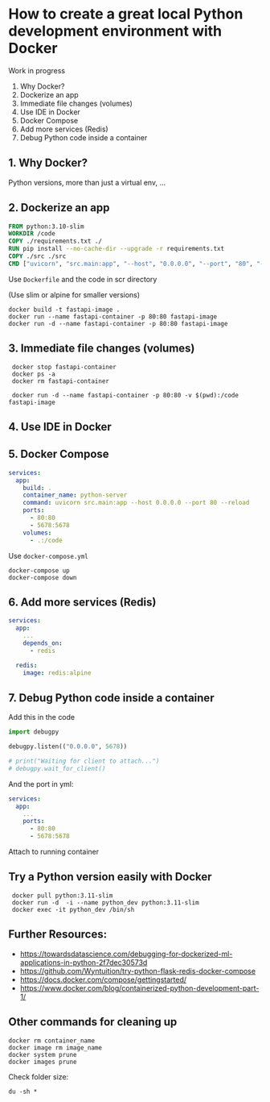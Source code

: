 # How to create a great local Python development environment with Docker

Work in progress

1. Why Docker?
2. Dockerize an app
3. Immediate file changes (volumes)
4. Use IDE in Docker
5. Docker Compose
6. Add more services (Redis)
7. Debug Python code inside a container

## 1. Why Docker?

Python versions, more than just a virtual env, ...

## 2. Dockerize an app

```Dockerfile
FROM python:3.10-slim
WORKDIR /code
COPY ./requirements.txt ./
RUN pip install --no-cache-dir --upgrade -r requirements.txt
COPY ./src ./src
CMD ["uvicorn", "src.main:app", "--host", "0.0.0.0", "--port", "80", "--reload"]
```

Use `Dockerfile` and the code in scr directory

(Use slim or alpine for smaller versions)

```console
docker build -t fastapi-image .
docker run --name fastapi-container -p 80:80 fastapi-image
docker run -d --name fastapi-container -p 80:80 fastapi-image
```

## 3. Immediate file changes (volumes)

```console
 docker stop fastapi-container
 docker ps -a
 docker rm fastapi-container

 docker run -d --name fastapi-container -p 80:80 -v $(pwd):/code fastapi-image
```

## 4. Use IDE in Docker

## 5. Docker Compose

```yml
services:
  app:
    build: .
    container_name: python-server
    command: uvicorn src.main:app --host 0.0.0.0 --port 80 --reload
    ports:
      - 80:80
      - 5678:5678
    volumes:
      - .:/code
```

Use `docker-compose.yml`

```console
docker-compose up
docker-compose down
```

## 6. Add more services (Redis)

```yml
services:
  app:
    ...
    depends_on:
      - redis

  redis:
    image: redis:alpine
```

## 7. Debug Python code inside a container

Add this in the code

```python
import debugpy

debugpy.listen(("0.0.0.0", 5678))

# print("Waiting for client to attach...")
# debugpy.wait_for_client()
```

And the port in yml:

```yml
services:
  app:
    ...
    ports:
      - 80:80
      - 5678:5678
```

Attach to running container

## Try a Python version easily with Docker

```console
 docker pull python:3.11-slim
 docker run -d  -i --name python_dev python:3.11-slim
 docker exec -it python_dev /bin/sh
```

## Further Resources:

- https://towardsdatascience.com/debugging-for-dockerized-ml-applications-in-python-2f7dec30573d
- https://github.com/Wyntuition/try-python-flask-redis-docker-compose
- https://docs.docker.com/compose/gettingstarted/
- https://www.docker.com/blog/containerized-python-development-part-1/

## Other commands for cleaning up

```console
docker rm container_name
docker image rm image_name
docker system prune
docker images prune
```

Check folder size:

```console
du -sh *
```
